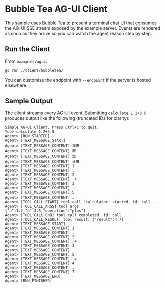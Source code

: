 # Bubble Tea AG-UI Client

This sample uses [Bubble Tea](https://github.com/charmbracelet/bubbletea) to present a terminal chat UI that consumes the AG-UI SSE stream exposed by the example server. Events are rendered as soon as they arrive so you can watch the agent reason step by step.

## Run the Client

From `examples/agui`:

```bash
go run ./client/bubbletea/
```

You can customise the endpoint with `--endpoint` if the server is hosted elsewhere.

## Sample Output

The client streams every AG-UI event. Submitting `calculate 1.2+3.5` produces output like the following (truncated IDs for clarity):

```text
Simple AG-UI Client. Press Ctrl+C to quit.
You> calculate 1.2+3.5
Agent> [RUN_STARTED]
Agent> [TEXT_MESSAGE_START]
Agent> [TEXT_MESSAGE_CONTENT] 我来
Agent> [TEXT_MESSAGE_CONTENT] 帮
Agent> [TEXT_MESSAGE_CONTENT] 您
Agent> [TEXT_MESSAGE_CONTENT] 计算
Agent> [TEXT_MESSAGE_CONTENT] 1
Agent> [TEXT_MESSAGE_CONTENT] .
Agent> [TEXT_MESSAGE_CONTENT] 2
Agent> [TEXT_MESSAGE_CONTENT]  +
Agent> [TEXT_MESSAGE_CONTENT] 3
Agent> [TEXT_MESSAGE_CONTENT] .
Agent> [TEXT_MESSAGE_CONTENT] 5
Agent> [TEXT_MESSAGE_CONTENT] 。
Agent> [TOOL_CALL_START] tool call 'calculator' started, id: call_...
Agent> [TOOL_CALL_ARGS] tool args: {"a":1.2,"b":3.5,"operation":"plus"}
Agent> [TOOL_CALL_END] tool call completed, id: call_...
Agent> [TOOL_CALL_RESULT] tool result: {"result":4.7}
Agent> [TEXT_MESSAGE_START]
Agent> [TEXT_MESSAGE_CONTENT] 1
Agent> [TEXT_MESSAGE_CONTENT] .
Agent> [TEXT_MESSAGE_CONTENT] 2
Agent> [TEXT_MESSAGE_CONTENT]  +
Agent> [TEXT_MESSAGE_CONTENT] 3
Agent> [TEXT_MESSAGE_CONTENT] .
Agent> [TEXT_MESSAGE_CONTENT] 5
Agent> [TEXT_MESSAGE_CONTENT]  =
Agent> [TEXT_MESSAGE_CONTENT] 4
Agent> [TEXT_MESSAGE_CONTENT] .
Agent> [TEXT_MESSAGE_CONTENT] 7
Agent> [TEXT_MESSAGE_END]
Agent> [RUN_FINISHED]
```
